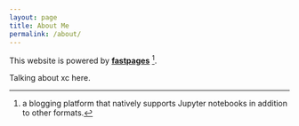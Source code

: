 ```yaml
---
layout: page
title: About Me
permalink: /about/
---
```


This website is powered by **[fastpages](https://github.com/fastai/fastpages)** [^1].

Talking about xc here.



[^1]:a blogging platform that natively supports Jupyter notebooks in addition to other formats.
